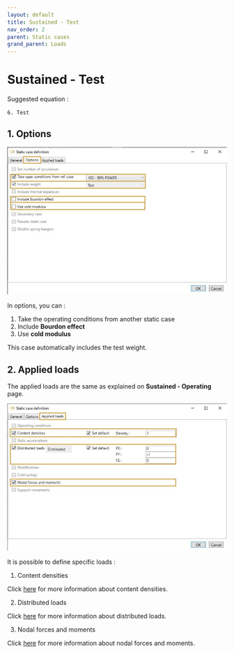 ```yaml
---
layout: default
title: Sustained - Test
nav_order: 2
parent: Static cases
grand_parent: Loads
---
```


# Sustained - Test

Suggested equation :

    6. Test

## 1. Options

![Image](../../Images/Static12.jpg)

In options, you can :

1. Take the operating conditions from another static case
2. Include **Bourdon effect**
3. Use **cold modulus**

This case automatically includes the test weight.

## 2. Applied loads

The applied loads are the same as explained on **Sustained - Operating** page.

![Image](../../Images/Static4.jpg)

It is possible to define specific loads :

1. Content densities

Click [here](https://documentation.metapiping.com/Loads/StaticCases/Operating.html#2-1-content-densities) for more information about content densities.

2. Distributed loads

Click [here](https://documentation.metapiping.com/Loads/StaticCases/Operating.html##2-2-distributed-loads) for more information about distributed loads.

3. Nodal forces and moments

Click [here](https://documentation.metapiping.com/Loads/StaticCases/Operating.html##2.3-nodal-forces-and-moments) for more information about nodal forces and moments.